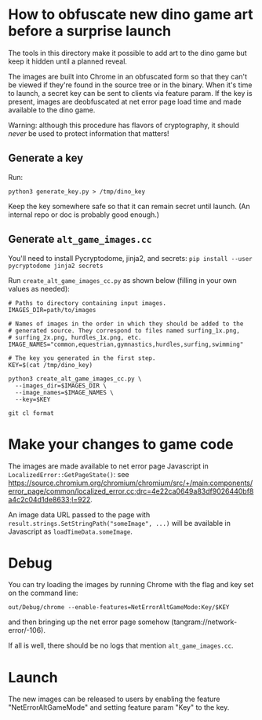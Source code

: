 # How to obfuscate new dino game art before a surprise launch

The tools in this directory make it possible to add art to the dino game but
keep it hidden until a planned reveal.

The images are built into Chrome in an obfuscated form so that they can't be
viewed if they're found in the source tree or in the binary. When it's time to
launch, a secret key can be sent to clients via feature param. If the key is
present, images are deobfuscated at net error page load time and made available
to the dino game.

Warning: although this procedure has flavors of cryptography, it should _never_
be used to protect information that matters!

## Generate a key

Run:

```
python3 generate_key.py > /tmp/dino_key
```

Keep the key somewhere safe so that it can remain secret until launch. (An
internal repo or doc is probably good enough.)

## Generate `alt_game_images.cc`

You'll need to install Pycryptodome, jinja2, and secrets:
`pip install --user pycryptodome jinja2 secrets`

Run `create_alt_game_images_cc.py` as shown below (filling in your own values as
needed):

```
# Paths to directory containing input images.
IMAGES_DIR=path/to/images

# Names of images in the order in which they should be added to the
# generated source. They correspond to files named surfing_1x.png,
# surfing_2x.png, hurdles_1x.png, etc.
IMAGE_NAMES="common,equestrian,gymnastics,hurdles,surfing,swimming"

# The key you generated in the first step.
KEY=$(cat /tmp/dino_key)

python3 create_alt_game_images_cc.py \
  --images_dir=$IMAGES_DIR \
  --image_names=$IMAGE_NAMES \
  --key=$KEY

git cl format
```

# Make your changes to game code

The images are made available to net error page Javascript in
`LocalizedError::GetPageState()`: see
https://source.chromium.org/chromium/chromium/src/+/main:components/error_page/common/localized_error.cc;drc=4e22ca0649a83df9026440bf8a4c2c04d1de8633;l=922.

An image data URL passed to the page with
`result.strings.SetStringPath("someImage", ...)` will be available in Javascript
as `loadTimeData.someImage`.

# Debug

You can try loading the images by running Chrome with the flag and key set on
the command line:

```
out/Debug/chrome --enable-features=NetErrorAltGameMode:Key/$KEY
```

and then bringing up the net error page somehow (tangram://network-error/-106).

If all is well, there should be no logs that mention `alt_game_images.cc`.

# Launch

The new images can be released to users by enabling the feature
"NetErrorAltGameMode" and setting feature param "Key" to the key.
